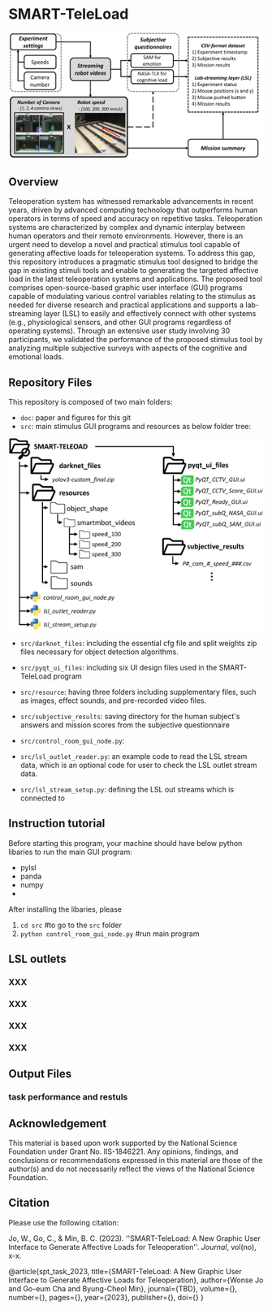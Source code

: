 # SMART-TeleLoad

![Alt text](doc/smart_teleload_git.png)

## Overview
Teleoperation system has witnessed remarkable advancements in recent years, driven by advanced computing technology that outperforms human operators in terms of speed and accuracy on repetitive tasks. Teleoperation systems are characterized by complex and dynamic interplay between human operators and their remote environments. However, there is an urgent need to develop a novel and practical stimulus tool capable of generating affective loads for teleoperation systems. To address this gap, this repository introduces a pragmatic stimulus tool designed to bridge the gap in existing stimuli tools and enable to generating the targeted affective load in the latest teleoperation systems and applications. The proposed tool comprises open-source-based graphic user interface (GUI) programs capable of modulating various control variables relating to the stimulus as needed for diverse research and practical applications and supports a lab-streaming layer (LSL) to easily and effectively connect with other systems (e.g., physiological sensors, and other GUI programs regardless of operating systems). Through an extensive user study involving 30 participants, we validated the performance of the proposed stimulus tool by analyzing multiple subjective surveys with aspects of the cognitive and emotional loads.

## Repository Files

This repository is composed of two main folders: 

* `doc`: paper and figures for this git
* `src`: main stimulus GUI programs and resources as below folder tree:

![Alt text](doc/smart_teleload_tree.png)

- `src/darknet_files`: including the essential cfg file and split weights zip files necessary for object detection algorithms.
- `src/pyqt_ui_files`: including six UI design files used in the SMART-TeleLoad program
- `src/resource`: having three folders including supplementary files, such as images, effect sounds, and pre-recorded video files.
- `src/subjective_results`: saving directory for the human subject's answers and mission scores from the subjective questionnaire

- `src/control_room_gui_node.py`:
- `src/lsl_outlet_reader.py`: an example code to read the LSL stream data, which is an optional code for user to check the LSL outlet stream data. 
- `src/lsl_stream_setup.py`: defining the LSL out streams which is connected to 



## Instruction tutorial
Before starting this program, your machine should have below python libaries to run the main GUI program:
* pylsl
* panda
* numpy
* 

After installing the libaries, please 

1. `cd src` #to go to the `src` folder
2. `python control_room_gui_node.py` #run main program


## LSL outlets

### XXX

### XXX

### XXX

### XXX


## Output Files
### task performance and restuls


## Acknowledgement
This material is based upon work supported by the National Science Foundation under Grant No. IIS-1846221. Any opinions, findings, and conclusions or recommendations expressed in this material are those of the author(s) and do not necessarily reflect the views of the National Science Foundation.


## Citation
Please use the following citation:

Jo, W., Go, C., & Min, B. C. (2023). ''SMART-TeleLoad: A New Graphic User Interface to Generate Affective Loads for Teleoperation''. _Journal_, vol(no), x-x.


@article{spt_task_2023,
    title={SMART-TeleLoad: A New Graphic User Interface to Generate Affective Loads for Teleoperation},
    author={Wonse Jo and Go-eum Cha and Byung-Cheol Min},
    journal={TBD},
    volume={},
    number={},
    pages={},
    year={2023},
    publisher={},
    doi={}
}



